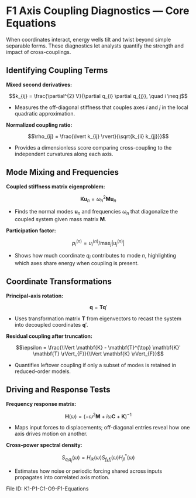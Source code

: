 # F1 Axis Coupling Diagnostics — Core Equations

When coordinates interact, energy wells tilt and twist beyond simple separable forms. These diagnostics let analysts quantify the strength and impact of cross-couplings.

## Identifying Coupling Terms
**Mixed second derivatives:**

$$k_{ij} = \frac{\partial^{2} V}{\partial q_{i} \partial q_{j}}, \quad i \neq j$$

- Measures the off-diagonal stiffness that couples axes $i$ and $j$ in the local quadratic approximation.

**Normalized coupling ratio:**

$$\rho_{ij} = \frac{\lvert k_{ij} \rvert}{\sqrt{k_{ii} k_{jj}}}$$

- Provides a dimensionless score comparing cross-coupling to the independent curvatures along each axis.

## Mode Mixing and Frequencies
**Coupled stiffness matrix eigenproblem:**

$$\mathbf{K} \mathbf{u}_{n} = \omega_{n}^{2} \mathbf{M} \mathbf{u}_{n}$$

- Finds the normal modes $\mathbf{u}_{n}$ and frequencies $\omega_{n}$ that diagonalize the coupled system given mass matrix $\mathbf{M}$.

**Participation factor:**

$$p_{i}^{(n)} = u_{i}^{(n)} / \max_{j} \lvert u_{j}^{(n)} \rvert$$

- Shows how much coordinate $q_{i}$ contributes to mode $n$, highlighting which axes share energy when coupling is present.

## Coordinate Transformations
**Principal-axis rotation:**

$$\mathbf{q} = \mathbf{T} \mathbf{q}'$$

- Uses transformation matrix $\mathbf{T}$ from eigenvectors to recast the system into decoupled coordinates $\mathbf{q}'$.

**Residual coupling after truncation:**

$$\epsilon = \frac{\lVert \mathbf{K} - \mathbf{T}^{\top} \mathbf{K}' \mathbf{T} \rVert_{F}}{\lVert \mathbf{K} \rVert_{F}}$$

- Quantifies leftover coupling if only a subset of modes is retained in reduced-order models.

## Driving and Response Tests
**Frequency response matrix:**

$$\mathbf{H}(\omega) = \left(-\omega^{2} \mathbf{M} + i \omega \mathbf{C} + \mathbf{K}\right)^{-1}$$

- Maps input forces to displacements; off-diagonal entries reveal how one axis drives motion on another.

**Cross-power spectral density:**

$$S_{q_{i} q_{j}}(\omega) = H_{ik}(\omega) S_{f_{k} f_{l}}(\omega) H_{jl}^{*}(\omega)$$

- Estimates how noise or periodic forcing shared across inputs propagates into correlated axis motion.

File ID: K1-P1-C1-O9-F1-Equations
